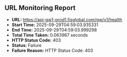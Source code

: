 ## URL Monitoring Report

- **URL:** https://api-gw1-prod1.fisglobal.com/gw/v1/health
- **Start Time:** 2025-09-29T04:59:03.935331
- **End Time:** 2025-09-29T04:59:03.999298
- **Total Time Taken:** 0.063967 seconds
- **HTTP Status Code:** 403
- **Status:** Failure
- **Failure Reason:** HTTP Status Code: 403
